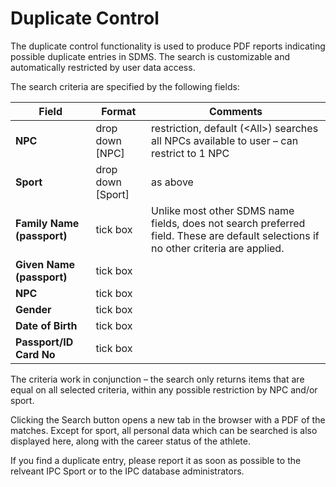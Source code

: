 # Duplicate Control
The duplicate control functionality is used to produce PDF reports indicating possible duplicate entries in SDMS. The search is customizable and automatically restricted by user data access.

The search criteria are specified by the following fields:

| **Field**                  | **Format**        | **Comments**                                                                                                                        |
|----------------------------|-------------------|-------------------------------------------------------------------------------------------------------------------------------------|
| **NPC**                    | drop down [NPC]   | restriction, default (\<All\>) searches all NPCs available to user – can restrict to 1 NPC                                          |
| **Sport**                  | drop down [Sport] | as above                                                                                                                            |
| **Family Name (passport)** | tick box          | Unlike most other SDMS name fields, does not search preferred field. These are default selections if no other criteria are applied. |
| **Given Name (passport)**  | tick box          |                                                                                                                                     |
| **NPC**                    | tick box          |                                                                                                                                     |
| **Gender**                 | tick box          |                                                                                                                                     |
| **Date of Birth**          | tick box          |                                                                                                                                     |
| **Passport/ID Card No**    | tick box          |                                                                                                                                     |

The criteria work in conjunction – the search only returns items that are equal on all selected criteria, within any possible restriction by NPC and/or sport.

Clicking the Search button opens a new tab in the browser with a PDF of the matches. Except for sport, all personal data which can be searched is also displayed here, along with the career status of the athlete.

If you find a duplicate entry, please report it as soon as possible to the relveant IPC Sport or to the IPC database administrators.